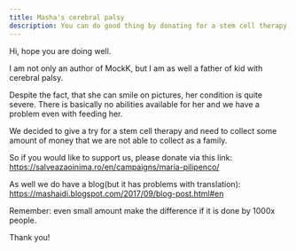 ```yaml
---
title: Masha's cerebral palsy
description: You can do good thing by donating for a stem cell therapy for my kid
---
```


<div classname="charitytext">
Hi, hope you are doing well. 

I am not only an author of MockK, but I am as well a father of kid with cerebral palsy.

Despite the fact, 
that she can smile on pictures, 
her condition is quite severe. 
There is basically no abilities available for her and 
we have a problem even with feeding her. 

We decided to give a try for a stem cell therapy and 
need to collect some amount of money 
that we are not able to collect as a family.

So if you would like to support us, please donate via this link: https://salveazaoinima.ro/en/campaigns/maria-pilipenco/ 

As well we do have a blog(but it has problems with translation): 
https://mashaidi.blogspot.com/2017/09/blog-post.html#en
 
Remember: even small amount make the difference if it is done by 1000x people.

Thank you!
</div>